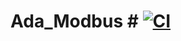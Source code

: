 # Ada_Modbus # [![CI](https://github.com/EmbeddedFramework/Ada_Modbus/workflows/CI/badge.svg)](https://github.com/EmbeddedFramework/Ada_Modbus/actions)
